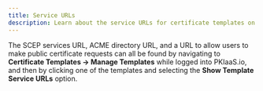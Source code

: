 ```yaml
---
title: Service URLs
description: Learn about the service URLs for certificate templates on PKIaaS.io.
---
```

The SCEP services URL, ACME directory URL, and a URL to allow users to make public certificate requests can all be found by navigating to **Certificate Templates -> Manage Templates** while logged into PKIaaS.io, and then by clicking one of the templates and selecting the **Show Template Service URLs** option.
